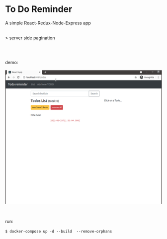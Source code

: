 # To Do Reminder<br>

A simple React-Redux-Node-Express app

<br>
> server side pagination 

<br><br>

demo:<br><br>
<img src="demo.gif" >

<br>

run:<br>

`$ docker-compose up -d --build  --remove-orphans`


